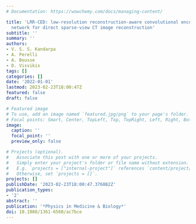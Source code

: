 ```yaml
---
# Documentation: https://wowchemy.com/docs/managing-content/

title: 'LRR-CED: low-resolution reconstruction-aware convolutional encoder--decoder
  network for direct sparse-view CT image reconstruction'
subtitle: ''
summary: ''
authors:
- V. S. S. Kandarpa
- A. Perelli
- A. Bousse
- D. Visvikis
tags: []
categories: []
date: '2022-01-01'
lastmod: 2023-02-23T18:00:47Z
featured: false
draft: false

# Featured image
# To use, add an image named `featured.jpg/png` to your page's folder.
# Focal points: Smart, Center, TopLeft, Top, TopRight, Left, Right, BottomLeft, Bottom, BottomRight.
image:
  caption: ''
  focal_point: ''
  preview_only: false

# Projects (optional).
#   Associate this post with one or more of your projects.
#   Simply enter your project's folder or file name without extension.
#   E.g. `projects = ["internal-project"]` references `content/project/deep-learning/index.md`.
#   Otherwise, set `projects = []`.
projects: []
publishDate: '2023-02-23T18:00:47.376082Z'
publication_types:
- '2'
abstract: ''
publication: '*Physics in Medicine & Biology*'
doi: 10.1088/1361-6560/ac7bce
---
```

